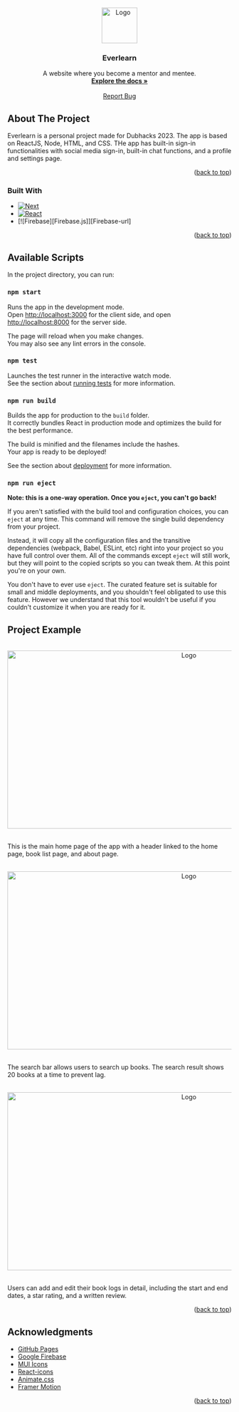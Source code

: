 <a name="readme-top"></a>

<!-- PROJECT LOGO -->
<br />
<div align="center">
  <a href="https://github.com/emmalee04/everlearn">
    <img src="main/images/logo.png" alt="Logo" width="80" height="80">
  </a>


<h3 align="center">Everlearn</h3>

  <p align="center">
    A website where you become a mentor and mentee.
    <br />
    <a href="https://github.com/emmalee04/everlearn"><strong>Explore the docs »</strong></a>
    <br />
    <br />
    <a href="https://github.com/emmalee04/everlearn/issues">Report Bug</a>
  </p>
</div>

<!-- ABOUT THE PROJECT -->
## About The Project

Everlearn is a personal project made for Dubhacks 2023. The app is based on ReactJS, Node, HTML, and CSS. THe app has built-in sign-in functionalities with social media sign-in, built-in chat functions, and a profile and settings page.

<p align="right">(<a href="#readme-top">back to top</a>)</p>



### Built With

* [![Next][Next.js]][Next-url]
* [![React][React.js]][React-url]
* [![Firebase][Firebase.js]][Firebase-url]

<p align="right">(<a href="#readme-top">back to top</a>)</p>



<!-- AVAILABLE SCRIPTS -->
## Available Scripts

In the project directory, you can run:

### `npm start`

Runs the app in the development mode.\
Open [http://localhost:3000](http://localhost:3000) for the client side, and open [http://localhost:8000](http://localhost:8000) for the server side.

The page will reload when you make changes.\
You may also see any lint errors in the console.

### `npm test`

Launches the test runner in the interactive watch mode.\
See the section about [running tests](https://facebook.github.io/create-react-app/docs/running-tests) for more information.

### `npm run build`

Builds the app for production to the `build` folder.\
It correctly bundles React in production mode and optimizes the build for the best performance.

The build is minified and the filenames include the hashes.\
Your app is ready to be deployed!

See the section about [deployment](https://facebook.github.io/create-react-app/docs/deployment) for more information.

### `npm run eject`

**Note: this is a one-way operation. Once you `eject`, you can't go back!**

If you aren't satisfied with the build tool and configuration choices, you can `eject` at any time. This command will remove the single build dependency from your project.

Instead, it will copy all the configuration files and the transitive dependencies (webpack, Babel, ESLint, etc) right into your project so you have full control over them. All of the commands except `eject` will still work, but they will point to the copied scripts so you can tweak them. At this point you're on your own.

You don't have to ever use `eject`. The curated feature set is suitable for small and middle deployments, and you shouldn't feel obligated to use this feature. However we understand that this tool wouldn't be useful if you couldn't customize it when you are ready for it.



<!-- SCREENSHOTS -->
## Project Example

<br />

<div align="center">
  <img src="images/home_screen.png" alt="Logo" width="800" height="400">
  <br />
</div>

<br />

This is the main home page of the app with a header linked to the home page, book list page, and about page.

<br />

<div align="center">
  <img src="images/search_result.png" alt="Logo" width="800" height="400">
  <br />
</div>

<br />

The search bar allows users to search up books. The search result shows 20 books at a time to prevent lag.

<br />

<div align="center">
  <img src="images/edit_page.jpg" alt="Logo" width="800" height="400">
  <br />
</div>

<br />

Users can add and edit their book logs in detail, including the start and end dates, a star rating, and a written review. 

<p align="right">(<a href="#readme-top">back to top</a>)</p>



<!-- ACKNOWLEDGMENTS -->
## Acknowledgments

* [GitHub Pages](https://pages.github.com)
* [Google Firebase](https://firebase.google.com/)
* [MUI Icons](https://mui.com/material-ui/material-icons/)
* [React-icons](https://react-icons.github.io/react-icons/)
* [Animate.css](https://animate.style/)
* [Framer Motion](https://www.framer.com/motion/)

<p align="right">(<a href="#readme-top">back to top</a>)</p>



<!-- MARKDOWN LINKS & IMAGES -->
<!-- https://www.markdownguide.org/basic-syntax/#reference-style-links -->

[Next.js]: https://img.shields.io/badge/next.js-000000?style=for-the-badge&logo=nextdotjs&logoColor=white
[Next-url]: https://nextjs.org/
[React.js]: https://img.shields.io/badge/React-20232A?style=for-the-badge&logo=react&logoColor=61DAFB
[React-url]: https://reactjs.org/
